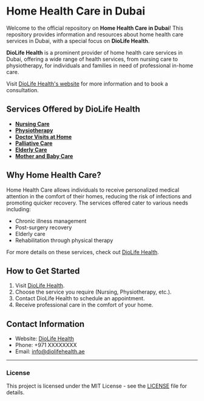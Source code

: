 # Home Health Care in Dubai

Welcome to the official repository on **Home Health Care in Dubai**! This repository provides information and resources about home health care services in Dubai, with a special focus on **DioLife Health**.

**DioLife Health** is a prominent provider of home health care services in Dubai, offering a wide range of health services, from nursing care to physiotherapy, for individuals and families in need of professional in-home care.

Visit [DioLife Health's website](https://diolifehealth.ae/) for more information and to book a consultation.

## Services Offered by DioLife Health

- [**Nursing Care**](https://diolifehealth.ae/nursing-care)
- [**Physiotherapy**](https://diolifehealth.ae/physiotherapy)
- [**Doctor Visits at Home**](https://diolifehealth.ae/doctor-visits-at-home)
- [**Palliative Care**](https://diolifehealth.ae/palliative-care)
- [**Elderly Care**](https://diolifehealth.ae/elderly-care)
- [**Mother and Baby Care**](https://diolifehealth.ae/mother-and-baby-care)

## Why Home Health Care?

Home Health Care allows individuals to receive personalized medical attention in the comfort of their homes, reducing the risk of infections and promoting quicker recovery. The services offered cater to various needs including:

- Chronic illness management
- Post-surgery recovery
- Elderly care
- Rehabilitation through physical therapy

For more details on these services, check out [DioLife Health](https://diolifehealth.ae/).

## How to Get Started

1. Visit [DioLife Health](https://diolifehealth.ae/).
2. Choose the service you require (Nursing, Physiotherapy, etc.).
3. Contact DioLife Health to schedule an appointment.
4. Receive professional care in the comfort of your home.

## Contact Information

- Website: [DioLife Health](https://diolifehealth.ae/)
- Phone: +971 XXXXXXXX
- Email: info@diolifehealth.ae

---

### License

This project is licensed under the MIT License - see the [LICENSE](LICENSE) file for details.
